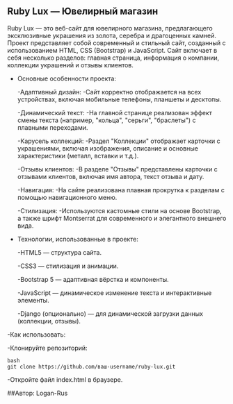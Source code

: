 ## Ruby Lux — Ювелирный магазин

Ruby Lux — это веб-сайт для ювелирного магазина, предлагающего эксклюзивные украшения из золота, серебра и драгоценных камней. 
Проект представляет собой современный и стильный сайт, созданный с использованием HTML, CSS (Bootstrap) и JavaScript. 
Сайт включает в себя несколько разделов: главная страница, информация о компании, коллекции украшений и отзывы клиентов.

- Основные особенности проекта:

  -Адаптивный дизайн:
  -Сайт корректно отображается на всех устройствах, включая мобильные телефоны, планшеты и десктопы.

  -Динамический текст:
  -На главной странице реализован эффект смены текста (например, "кольца", "серьги", "браслеты") с плавными переходами.

  -Карусель коллекций:
  -Раздел "Коллекции" отображает карточки с украшениями, включая изображения, описание и основные характеристики (металл, вставки и т.д.).

  -Отзывы клиентов:
  -В разделе "Отзывы" представлены карточки с отзывами клиентов, включая имя автора, текст отзыва и дату.

  -Навигация:
  -На сайте реализована плавная прокрутка к разделам с помощью навигационного меню.

  -Стилизация:
  -Используются кастомные стили на основе Bootstrap, а также шрифт Montserrat для современного и элегантного внешнего вида.

- Технологии, использованные в проекте:

  -HTML5 — структура сайта.

  -CSS3 — стилизация и анимации.

  -Bootstrap 5 — адаптивная вёрстка и компоненты.

  -JavaScript — динамическое изменение текста и интерактивные элементы.

  -Django (опционально) — для динамической загрузки данных (коллекции, отзывы).

-Как использовать:

  -Клонируйте репозиторий:

    bash
    git clone https://github.com/ваш-username/ruby-lux.git
  -Откройте файл index.html в браузере.

##Автор:
Logan-Rus
